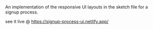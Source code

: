 An implementation of the responsive UI layouts in the sketch file for a signup process. 

see it live @ https://signup-process-ui.netlify.app/

